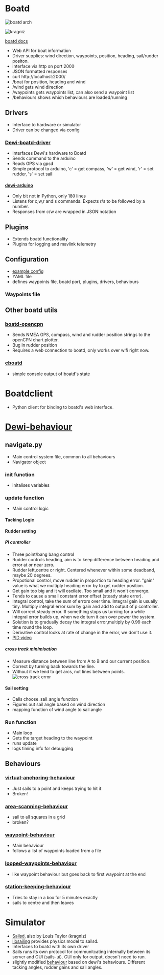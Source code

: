 # Boatd
![boatd arch](https://boatd.readthedocs.io/en/latest/_images/boatd-arch.png)

![kragniz](https://pbs.twimg.com/media/CkkXVe1XAAADCIk.jpg)

[boatd docs](https://boatd.readthedocs.io/en/latest/)

* Web API for boat information
 * Driver supplies: wind direction, waypoints, position, heading, sail/rudder positon. 
 * interface via http on port 2000
 * JSON formatted responses
 * curl http://localhost:2000/
 * /boat for position, heading and wind
 * /wind gets wind direction
 * /waypoints gets waypoints list, can also send a waypoint list
 * /behaviours shows which behaviours are loaded/running
 
## Drivers
  * Interface to hardware or simulator
  * Driver can be changed via config
  
### [Dewi-boatd-driver](https://github.com/abersailbot/dewi-boatd-driver/blob/master/dewi_boatd_driver.py)
 * Interfaces Dewi's hardware to Boatd
 * Sends command to the arduino
 * Reads GPS via gpsd
 * Simple protocol to arduino, 'c' = get compass, 'w' = get wind, 'r' = set rudder, 's' = set sail
 
#### [dewi-arduino](https://github.com/abersailbot/dewi-arduino/blob/master/src/dewi.ino)
  * Only bit not in Python, only 180 lines
  * Listens for c,w,r and s commands. Expects r/s to be followed by a number. 
  * Responses from c/w are wrapped in JSON notation
  
## Plugins
  * Extends boatd functionality
  * Plugins for logging and mavlink telemetry
 
## Configuration
 * [example config](https://github.com/boatd/boatd/blob/master/boatd-config.yaml.example)
 * YAML file
 * defines waypoints file, boatd port, plugins, drivers, behaviours
### Waypoints file
 
  
## Other boatd utils
### [boatd-opencpn](https://github.com/boatd/boatd-opencpn)
  * Sends NMEA GPS, compass, wind and rudder position strings to the openCPN chart plotter.
  * Bug in rudder position
  * Requires a web connection to boatd, only works over wifi right now.
  
### [cboatd](https://github.com/boatd/cboatd)
  * simple console output of boatd's state

# Boatdclient
* Python client for binding to boatd's web interface. 

# [Dewi-behaviour](https://github.com/abersailbot/dewi-behaviour)
## navigate.py
* Main control system file, common to all behaviours
* Navigator object
### __init__  function
* initalises variables
### update function
 * Main control logic
#### Tacking Logic
#### Rudder setting 
##### PI controller
* Three point/bang bang control
* Rudder controls heading, aim is to keep difference between heading and error at or near zero.
* Rudder left,centre or right. Centered whenever within some deadband, maybe 20 degrees.
* Propotional control, move rudder in proportion to heading error. "gain" value is what we multiply heading error by to get rudder position.
* Get gain too big and it will oscilate. Too small and it won't converge. 
* Tends to cause a small constant error offset (steady state error).
* Integral control, take the sum of errors over time. Integral gain is usually tiny. Multiply integral error sum by gain and add to output of p controller.
* Will correct steady error. If something stops us turning for a while integral error builds up, when we do turn it can over power the system.
* Solution is to gradually decay the integral error,multiply by 0.99 each time round the loop.
* Derivative control looks at rate of change in the error, we don't use it.
* [PID video](https://www.youtube.com/watch?v=fusr9eTceEo)
##### cross track minimisation
* Measure distance between line from A to B and our current position.
* Correct by turning back towards the line.
* Without it we tend to get arcs, not lines between points. 
![cross track error](https://static.rcgroups.net/forums/attachments/1/7/0/7/2/a1992926-93-Heading%20and%20Bearing%20-%20Copy.jpg)
#### Sail setting 
* Calls choose_sail_angle function
* Figures out sail angle based on wind direction
* mapping function of wind angle to sail angle

### Run function
  * Main loop
  * Gets the target heading to the waypoint
  * runs update
  * logs timing info for debugging
  
## Behaviours

### [virtual-anchoring-behaviour](https://github.com/abersailbot/dewi-behaviour/blob/master/virtual-anchoring-behaviour)
* Just sails to a point and keeps trying to hit it
* Broken!

### [area-scanning-behaviour](https://github.com/abersailbot/dewi-behaviour/blob/master/area-scanning-behaviour)
* sail to all squares in a grid
* broken?

### [waypoint-behaviour](https://github.com/abersailbot/dewi-behaviour/blob/master/waypoint-behaviour)
* Main behaviour
* follows a list of waypoints loaded from a file

### [looped-waypoints-behaviour](https://github.com/abersailbot/dewi-behaviour/blob/master/looped-waypoint-behaviour)
* like waypoint behaviour but goes back to first waypoint at the end

### [station-keeping-behaviour](https://github.com/abersailbot/dewi-behaviour/blob/master/station-keeping-behaviour)
* Tries to stay in a box for 5 minutes exactly
* sails to centre and then leaves 

# Simulator
* [Sailsd](https://github.com/sails-simulator/sailsd), also by Louis Taylor (kragniz)
* [libsailing](https://github.com/sails-simulator/libsailing) provides physics model to sailsd.
* Interfaces to boatd with its own driver
* Sails runs its own protocol for communitcating internally between its server and GUI (sails-ui). GUI only for output, doesn't need to run.
* slightly modified [behaviour](https://github.com/abersailbot/simulator-behaviour) based on dewi's behaviours. Different tacking angles, rudder gains and sail angles.


